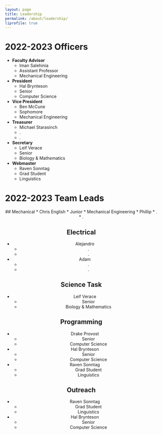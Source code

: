 ```yaml
---
layout: page 
title: Leadership
permalink: /about/leadership/
liprofile: true
---
```

# 2022-2023 Officers
* **Faculty Advisor**
  * Iman Salehinia
  * Assistant Professor
  * Mechanical Engineering
* **President**
  * Hal Brynteson
  * Senior
  * Computer Science
* **Vice President**
  * Ben McCune
  * Sophomore
  * Mechanical Engineering
* **Treasurer**
  * Michael Starasinch
  * .
  * .
* **Secretary**
  * Leif Verace
  * Senior
  * Biology & Mathematics
* **Webmaster**
  * Raven Sonntag
  * Grad Student
  * Linguistics

# 2022-2023 Team Leads
<div style="text-align: center;">
## Mechanical
* Chris English
  * Junior
  * Mechanical Engineering
* Phillip
  * .
  * .


## Electrical
* Alejandro
  * .
  * .
* Adam
  * .
  * .


## Science Task
* Leif Verace
  * Senior
  * Biology & Mathematics


## Programming
* Drake Provost
  * Senior
  * Computer Science
* Hal Brynteson
  * Senior
  * Computer Science
* Raven Sonntag
  * Grad Student
  * Linguistics


## Outreach
* Raven Sonntag
  * Grad Student
  * Linguistics
* Hal Brynteson
  * Senior
  * Computer Science
</div>
